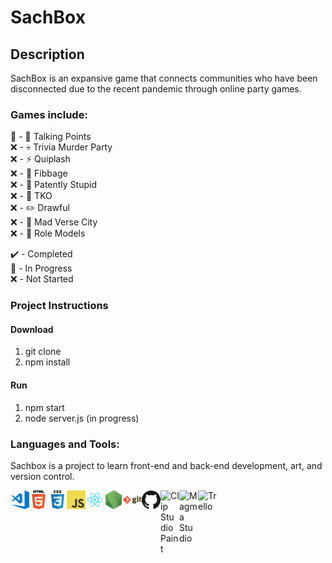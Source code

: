 # SachBox

## Description
SachBox is an expansive game that connects communities who have been disconnected due to the recent pandemic through online party games.

### Games include:
🚧 - 📣 Talking Points  
❌ - 💀 Trivia Murder Party  
❌ - ⚡ Quiplash  
❌ - 🙊 Fibbage  
❌ - 🍆 Patently Stupid  
❌ - 👕 TKO  
❌ - ✏️ Drawful  
❌ - 👄 Mad Verse City  
❌ - 👥 Role Models  

✔️ - Completed  
🚧 - In Progress  
❌ - Not Started

### Project Instructions
#### Download
1. git clone
2. npm install

#### Run
1. npm start
2. node server.js (in progress)

### Languages and Tools:
Sachbox is a project to learn front-end and back-end development, art, and version control.

<img align="left" alt="Visual Studio Code" width="30px" src="https://raw.githubusercontent.com/github/explore/80688e429a7d4ef2fca1e82350fe8e3517d3494d/topics/visual-studio-code/visual-studio-code.png" />

<img align="left" alt="HTML5" width="30px" src="https://raw.githubusercontent.com/github/explore/80688e429a7d4ef2fca1e82350fe8e3517d3494d/topics/html/html.png" />

<img align="left" alt="CSS3" width="30px" src="https://raw.githubusercontent.com/github/explore/80688e429a7d4ef2fca1e82350fe8e3517d3494d/topics/css/css.png" />

<img align="left" alt="JavaScript" width="30px" src="https://raw.githubusercontent.com/github/explore/80688e429a7d4ef2fca1e82350fe8e3517d3494d/topics/javascript/javascript.png" />

<img align="left" alt="React" width="30px" src="https://raw.githubusercontent.com/github/explore/80688e429a7d4ef2fca1e82350fe8e3517d3494d/topics/react/react.png" />

<img align="left" alt="NodeJS" width="30px" src="https://raw.githubusercontent.com/github/explore/80688e429a7d4ef2fca1e82350fe8e3517d3494d/topics/nodejs/nodejs.png" />

<img align="left" alt="Git" width="30px" src="https://raw.githubusercontent.com/github/explore/80688e429a7d4ef2fca1e82350fe8e3517d3494d/topics/git/git.png" />

<img align="left" alt="GitHub" width="30px" src="https://raw.githubusercontent.com/github/explore/78df643247d429f6cc873026c0622819ad797942/topics/github/github.png" />

<img align="left" alt="Clip Studio Paint" width="30px" src="https://is4-ssl.mzstatic.com/image/thumb/Purple114/v4/f3/bc/0e/f3bc0ef0-afca-25cf-c70e-6557d5232c6c/source/512x512bb.jpg" />

<img align="left" alt="Magma Studio" width="30px" src="https://pbs.twimg.com/profile_images/1300944557555757062/SbiJbgrp_400x400.jpg" />

<img align="left" alt="Trello" width="30px" src="https://i.pinimg.com/280x280_RS/0f/b8/e6/0fb8e676a1cd0eae9b0f7ea862c40f93.jpg" />
